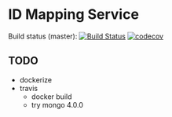 # ID Mapping Service

Build status (master):
[![Build Status](https://travis-ci.org/jgi-kbase/IDMappingService.svg?branch=master)](https://travis-ci.org/jgi-kbase/IDMappingService)
[![codecov](https://codecov.io/gh/jgi-kbase/IDMappingService/branch/master/graph/badge.svg)](https://codecov.io/gh/jgi-kbase/IDMappingService)

## TODO

* dockerize
* travis
  * docker build
  * try mongo 4.0.0
